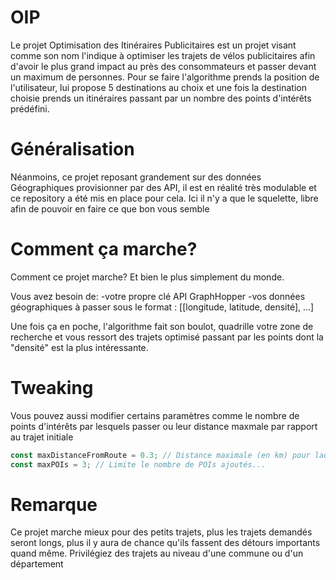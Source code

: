 # OIP
Le projet Optimisation des Itinéraires Publicitaires est un projet visant comme son nom l'indique à optimiser les trajets de vélos publicitaires afin d'avoir le plus grand impact au près des consommateurs et passer devant un maximum de personnes.
Pour se faire l'algorithme prends la position de l'utilisateur, lui propose 5 destinations au choix et une fois la destination choisie prends un itinéraires passant par un nombre des points d'intérêts prédéfini. 

# Généralisation
Néanmoins, ce projet reposant grandement sur des données Géographiques provisionner par des API, il est en réalité très modulable et ce repository a été mis en place pour cela. Ici il n'y a que le squelette, libre afin de pouvoir en faire ce que bon vous semble

# Comment ça marche?

Comment ce projet marche? Et bien le plus simplement du monde.

Vous avez besoin de:
    -votre propre clé API GraphHopper
    -vos données géographiques à passer sous le format : [[longitude, latitude, densité], ...]

Une fois ça en poche, l'algorithme fait son boulot, quadrille votre zone de recherche et vous ressort des trajets optimisé passant par les points dont la "densité" est la plus intéressante.

# Tweaking
Vous pouvez aussi modifier certains paramètres comme le nombre de points d'intérêts par lesquels passer ou leur distance maxmale par rapport au trajet initiale

```javascript
const maxDistanceFromRoute = 0.3; // Distance maximale (en km) pour laquelle on peut s'éloigner du chemin
const maxPOIs = 3; // Limite le nombre de POIs ajoutés...
```

# Remarque
Ce projet marche mieux pour des petits trajets, plus les trajets demandés seront longs, plus il y aura de chance qu'ils fassent des détours importants quand même. Privilégiez des trajets au niveau d'une commune ou d'un département